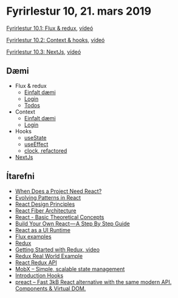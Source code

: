 
# Fyrirlestur 10, 21. mars 2019

[Fyrirlestur 10.1: Flux & redux](10.1.flux-redux.md), [vídeó](https://youtu.be/7rX3VCjjqOk)

[Fyrirlestur 10.2: Context & hooks](10.2.context-hooks.md), [vídeó](https://youtu.be/-6e-TlhhME0)

[Fyrirlestur 10.3: NextJs](10.3.nextjs.md), [vídeó](https://youtu.be/HLVYef3ITIs)

## Dæmi

* Flux & redux
  - [Einfalt dæmi](daemi/redux/simple)
  - [Login](daemi/redux/login)
  - [Todos](daemi/redux/todos)
* Context
  - [Einfalt dæmi](daemi/context/simple)
  - [Login](daemi/context/login)
* Hooks
  - [useState](daemi/hooks/useState)
  - [useEffect](daemi/hooks/useEffect)
  - [clock, refactored](daemi/hooks/clock)
* [NextJs](daemi/next)

## Ítarefni

* [When Does a Project Need React?](https://css-tricks.com/project-need-react/)
* [Evolving Patterns in React](https://medium.freecodecamp.org/evolving-patterns-in-react-116140e5fe8f)
* [React Design Principles](https://reactjs.org/docs/design-principles.html#)
* [React Fiber Architecture](https://github.com/acdlite/react-fiber-architecture)
* [React - Basic Theoretical Concepts](https://github.com/reactjs/react-basic)
* [Build Your Own React — A Step By Step Guide](https://hackernoon.com/build-your-own-react-48edb8ed350d)
* [React as a UI Runtime](https://overreacted.io/react-as-a-ui-runtime/)
* [Flux examples](https://github.com/facebook/flux/tree/master/examples)
* [Redux](https://redux.js.org/)
* [Getting Started with Redux, video](https://egghead.io/series/getting-started-with-redux)
* [Redux Real World Example](https://github.com/reactjs/redux/tree/master/examples/real-world)
* [React Redux API](https://github.com/reactjs/react-redux/blob/master/docs/api.md#api)
* [MobX – Simple, scalable state management](https://mobx.js.org/)
* [Introduction Hooks](https://reactjs.org/docs/hooks-intro.html)
* [preact –  Fast 3kB React alternative with the same modern API. Components & Virtual DOM.](https://github.com/developit/preact)
